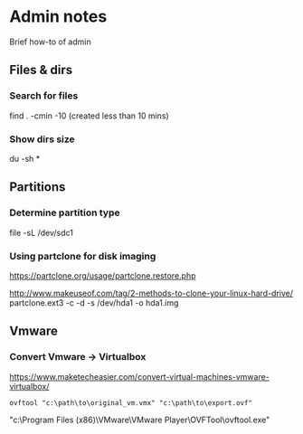 # Admin notes

Brief how-to of admin

## Files & dirs

### Search for files

find . -cmin -10 (created less than 10 mins)

### Show dirs size

du -sh *

## Partitions


### Determine partition type

 file -sL /dev/sdc1


### Using partclone for disk imaging

https://partclone.org/usage/partclone.restore.php

http://www.makeuseof.com/tag/2-methods-to-clone-your-linux-hard-drive/
partclone.ext3 -c -d -s /dev/hda1 -o hda1.img


## Vmware 

### Convert Vmware -> Virtualbox

https://www.maketecheasier.com/convert-virtual-machines-vmware-virtualbox/

`ovftool "c:\path\to\original_vm.vmx" "c:\path\to\export.ovf"`

"c:\Program Files (x86)\VMware\VMware Player\OVFTool\ovftool.exe"
